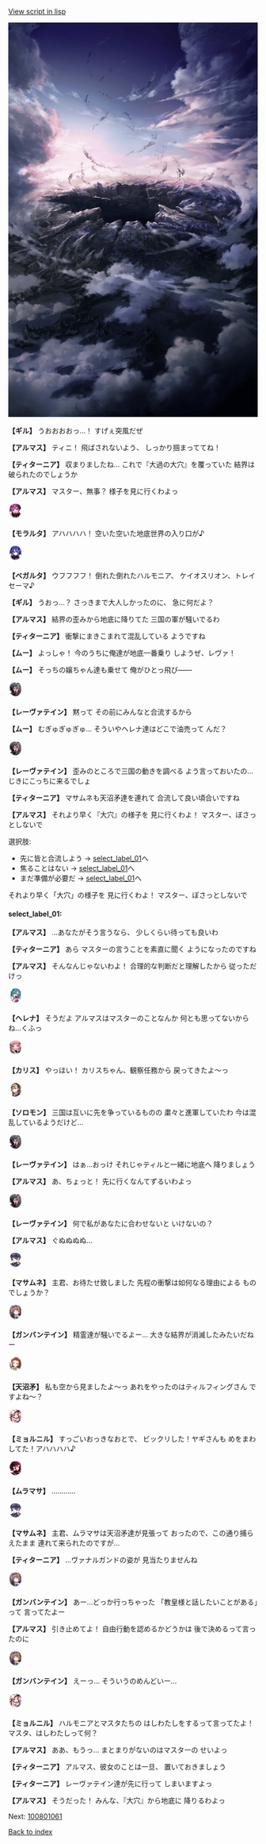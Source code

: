 [View script in lisp](../scripts/100801050.txt)

![101_hole.png](../images/backgrounds/101_hole.png)

**【ギル】**
うおおおおっ…！
すげぇ突風だぜ

**【アルマス】**
ティニ！
飛ばされないよう、
しっかり掴まっててね！

**【ティターニア】**
収まりましたね…
これで『大過の大穴』を覆っていた
結界は破られたのでしょうか

**【アルマス】**
マスター、無事？
様子を見に行くわよっ

<img src="../images/units/3104011.png" alt="3104011.png" height="34"/>

**【モラルタ】**
アハハハハ！
空いた空いた地底世界の入り口が♪

<img src="../images/units/3104111.png" alt="3104111.png" height="34"/>

**【ベガルタ】**
ウフフフフ！
倒れた倒れたハルモニア、
ケイオスリオン、トレイセーマ♪

**【ギル】**
うおっ…？
さっきまで大人しかったのに、
急に何だよ？

**【アルマス】**
結界の歪みから地底に降りてた
三国の軍が騒いでるわ

**【ティターニア】**
衝撃にまきこまれて混乱している
ようですね

**【ムー】**
よっしゃ！
今のうちに俺達が地底一番乗り
しようぜ、レヴァ！

**【ムー】**
そっちの嬢ちゃん達も乗せて
俺がひとっ飛び――

<img src="../images/units/3100211.png" alt="3100211.png" height="34"/>

**【レーヴァテイン】**
黙って
その前にみんなと合流するから

**【ムー】**
むぎゅぎゅぎゅ…
そういやヘレナ達はどこで油売って
んだ？

<img src="../images/units/3100211.png" alt="3100211.png" height="34"/>

**【レーヴァテイン】**
歪みのところで三国の動きを調べる
よう言っておいたの…
じきにこっちに来るでしょ

**【ティターニア】**
マサムネも天沼矛達を連れて
合流して良い頃合いですね

**【アルマス】**
それより早く『大穴』の様子を
見に行くわよ！
マスター、ぼさっとしないで

選択肢:
- 先に皆と合流しよう → [select_label_01](#select_label_01)へ
- 焦ることはない → [select_label_01](#select_label_01)へ
- まだ準備が必要だ → [select_label_01](#select_label_01)へ

それより早く「大穴」の様子を
見に行くわよ！
マスター、ぼさっとしないで

#### select_label_01:

**【アルマス】**
…あなたがそう言うなら、
少しくらい待っても良いわ

**【ティターニア】**
あら
マスターの言うことを素直に聞く
ようになったのですね

**【アルマス】**
そんなんじゃないわよ！
合理的な判断だと理解したから
従っただけっ

<img src="../images/units/3302811.png" alt="3302811.png" height="34"/>

**【ヘレナ】**
そうだよ
アルマスはマスターのことなんか
何とも思ってないからね…くふっ

<img src="../images/units/3602511.png" alt="3602511.png" height="34"/>

**【カリス】**
やっほい！
カリスちゃん、観察任務から
戻ってきたよ～っ

<img src="../images/units/3503111.png" alt="3503111.png" height="34"/>

**【ソロモン】**
三国は互いに先を争っているものの
粛々と進軍していたわ
今は混乱しているようだけど…

<img src="../images/units/3100211.png" alt="3100211.png" height="34"/>

**【レーヴァテイン】**
はぁ…おっけ
それじゃティルと一緒に地底へ
降りましょう

**【アルマス】**
あ、ちょっと！
先に行くなんてずるいわよっ

<img src="../images/units/3100211.png" alt="3100211.png" height="34"/>

**【レーヴァテイン】**
何で私があなたに合わせないと
いけないの？

**【アルマス】**
ぐぬぬぬぬ…

<img src="../images/units/3100111.png" alt="3100111.png" height="34"/>

**【マサムネ】**
主君、お待たせ致しました
先程の衝撃は如何なる理由による
ものでしょうか？

<img src="../images/units/3600211.png" alt="3600211.png" height="34"/>

**【ガンバンテイン】**
精霊達が騒いでるよー…
大きな結界が消滅したみたいだねー

<img src="../images/units/3300411.png" alt="3300411.png" height="34"/>

**【天沼矛】**
私も空から見ましたよ～っ
あれをやったのはティルフィングさん
ですよね～？

<img src="../images/units/3200111.png" alt="3200111.png" height="34"/>

**【ミョルニル】**
すっごいおっきなおとで、
ビックリした！ヤギさんも
めをまわしてた！アハハハハ♪

<img src="../images/units/3102511.png" alt="3102511.png" height="34"/>

**【ムラマサ】**
…………

<img src="../images/units/3100111.png" alt="3100111.png" height="34"/>

**【マサムネ】**
主君、ムラマサは天沼矛達が見張って
おったので、この通り捕らえたまま
連れて来られたのですが…

**【ティターニア】**
…ヴァナルガンドの姿が
見当たりませんね

<img src="../images/units/3600211.png" alt="3600211.png" height="34"/>

**【ガンバンテイン】**
あー…どっか行っちゃった
「教皇様と話したいことがある」って
言ってたよー

**【アルマス】**
引き止めてよ！
自由行動を認めるかどうかは
後で決めるって言ったのに

<img src="../images/units/3600211.png" alt="3600211.png" height="34"/>

**【ガンバンテイン】**
えーっ…
そういうのめんどいー…

<img src="../images/units/3200111.png" alt="3200111.png" height="34"/>

**【ミョルニル】**
ハルモニアとマスタたちの
はしわたしをするって言ってたよ！
マスタ、はしわたしって何？

**【アルマス】**
ああ、もうっ…
まとまりがないのはマスターの
せいよっ

**【ティターニア】**
アルマス、彼女のことは一旦、
置いておきましょう

**【ティターニア】**
レーヴァテイン達が先に行って
しまいますよっ

**【アルマス】**
そうだった！
みんな、『大穴』から地底に
降りるわよっ

Next: [100801061](100801061.md)

[Back to index](index.md)
